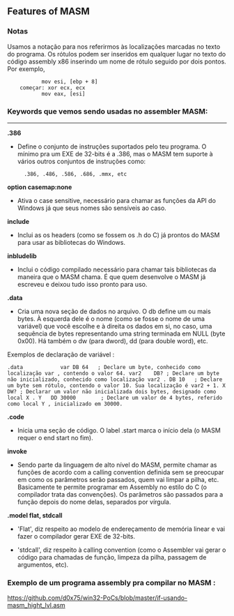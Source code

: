 Features of MASM
-----------------

### Notas


Usamos a notação <label> para nos referirmos às localizações marcadas no texto do programa. Os rótulos podem ser inseridos em qualquer lugar no texto do código assembly x86 inserindo um nome de rótulo seguido por dois pontos. Por exemplo,

		       mov esi, [ebp + 8]
		começar: xor ecx, ecx
		       mov eax, [esi]


### Keywords que vemos sendo usadas no assembler MASM:

---

**.386**

- Define o conjunto de instruções suportados pelo teu programa. O mínimo pra um EXE de 32-bits é a .386, mas o MASM tem suporte à vários outros conjuntos de instruções como: 

		.386, .486, .586, .686, .mmx, etc


**option casemap:none**

- Ativa o case sensitive, necessário para chamar as funções da API do Windows já que seus nomes são sensíveis ao caso.


**include**

- Inclui as os headers (como se fossem os .h do C) já prontos do MASM para usar as bibliotecas do Windows.


**inbludelib**

- Inclui o código compilado necessário para chamar tais bibliotecas da maneira que o MASM chama. É que quem desenvolve o MASM já escreveu e deixou tudo isso pronto para uso.


**.data**

- Cria uma nova seção de dados no arquivo. O db define um ou mais bytes. À esquerda dele é o nome (como se fosse o nome de uma variável) que você escolhe e à direita os dados em si, no caso, uma sequência de bytes representando uma string terminada em NULL (byte 0x00). Há também o dw (para dword), dd (para double word), etc.

Exemplos de declaração de variável :


``
.data			
var	DB 64  	; Declare um byte, conhecido como localização var , contendo o valor 64.
var2	DB?	; Declare um byte não inicializado, conhecido como localização var2 .
DB 10	; Declare um byte sem rótulo, contendo o valor 10. Sua localização é var2 + 1.
X	DW?	; Declarar um valor não inicializada dois bytes, designado como local X .
Y	DD 30000    	; Declare um valor de 4 bytes, referido como local Y , inicializado em 30000.
``




**.code**

- Inicia uma seção de código. O label .start marca o início dela (o MASM requer o end start no fim).


**invoke**

- Sendo parte da linguagem de alto nível do MASM, permite chamar as funções de acordo com a calling convention definida sem se preocupar em como os parâmetros serão passados, quem vai limpar a pilha, etc. Basicamente te permite programar em Assembly no estilo do C (o compilador trata das convenções). Os parâmetros são passados para a função depois do nome delas, separados por vírgula.


**.model flat, stdcall**

- 'Flat', diz respeito ao modelo de endereçamento de memória linear e vai fazer o compilador gerar EXE de 32-bits.

- 'stdcall', diz respeito à calling convention (como o Assembler vai gerar o código para chamadas de função, limpeza da pilha, passagem de argumentos, etc).


### Exemplo de um programa assembly pra compilar no MASM :

https://github.com/d0x75/win32-PoCs/blob/master/if-usando-masm_hight_lvl.asm